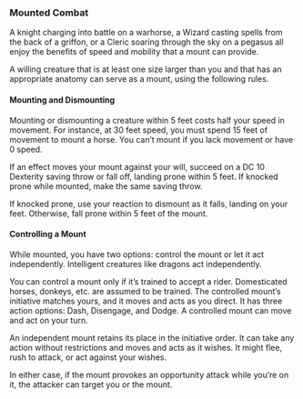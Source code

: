### Mounted Combat

A knight charging into battle on a <span class="monster monster-Warhorse_warhorse">warhorse</span>, a Wizard casting spells from the back of a <span class="monster monster-Griffon_griffon">griffon</span>, or a Cleric soaring through the sky on a <span class="monster monster-Pegasus_pegasus">pegasus</span> all enjoy the benefits of speed and mobility that a mount can provide.

A willing creature that is at least one size larger than you and that has an appropriate anatomy can serve as a mount, using the following rules.

#### Mounting and Dismounting

Mounting or dismounting a creature within 5 feet costs half your speed in movement.
For instance, at 30 feet speed, you must spend 15 feet of movement to mount a horse.
You can’t mount if you lack movement or have 0 speed.

If an effect moves your mount against your will, succeed on a DC 10 Dexterity saving throw or fall off, landing prone within 5 feet.
If knocked prone while mounted, make the same saving throw.

If knocked prone, use your reaction to dismount as it falls, landing on your feet.
Otherwise, fall prone within 5 feet of the mount.

#### Controlling a Mount

While mounted, you have two options: control the mount or let it act independently.
Intelligent creatures like dragons act independently.

You can control a mount only if it’s trained to accept a rider.
Domesticated horses, donkeys, etc. are assumed to be trained.
The controlled mount’s initiative matches yours, and it moves and acts as you direct.
It has three action options: Dash, Disengage, and Dodge.
A controlled mount can move and act on your turn.

An independent mount retains its place in the initiative order.
It can take any action without restrictions and moves and acts as it wishes.
It might flee, rush to attack, or act against your wishes.

In either case, if the mount provokes an opportunity attack while you’re on it, the attacker can target you or the mount.
